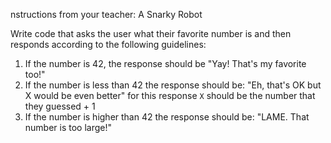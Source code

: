 nstructions from your teacher:
A Snarky Robot

Write code that asks the user what their favorite number is and then responds according to the following guidelines:

1. If the number is 42, the response should be "Yay! That's my favorite too!"
2. If the number is less than 42 the response should be: "Eh, that's OK but X would be even better"  for this response `X` should be the number that they guessed + 1
3. If the number is higher than 42 the response should be: "LAME. That number is too large!"
